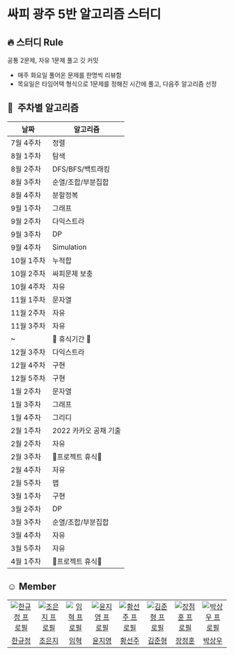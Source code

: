 # 싸피 광주 5반 알고리즘 스터디

## :fire: 스터디 Rule 

공통 2문제, 자유 1문제 풀고 깃 커밋
- 매주 화요일 풀어온 문제를 한명씩 리뷰함
- 목요일은 타임어택 형식으로 1문제를 정해진 시간에 풀고, 다음주 알고리즘 선정

## 📘&nbsp; 주차별 알고리즘 

| 날짜          |   알고리즘     |
| ------------- | ------------- |
| 7월 4주차  | 정렬  |
| 8월 1주차  | 탐색  |
| 8월 2주차  | DFS/BFS/백트래킹  |
| 8월 3주차  | 순열/조합/부분집합  |
| 8월 4주차  | 분할정복 |
| 9월 1주차  | 그래프 |
| 9월 2주차  | 다익스트라 |
| 9월 3주차  | DP |
| 9월 4주차  | Simulation |
| 10월 1주차  | 누적합 |
| 10월 2주차  | 싸피문제 보충 |
| 10월 4주차  | 자유 |
| 11월 1주차  | 문자열 |
| 11월 2주차  | 자유 |
| 11월 3주차  | 자유 |
| ~ | :construction: 휴식기간 :construction: |
| 12월 3주차  | 다익스트라 |
| 12월 4주차  |  구현 |
| 12월 5주차  | 구현 |
| 1월 2주차  | 문자열 |
| 1월 3주차  | 그래프 |
| 1월 4주차  | 그리디 |
| 2월 1주차  | 2022 카카오 공채 기출 |
| 2월 2주차  | 자유 |
| 2월 3주차  | :construction:프로젝트 휴식:construction:|
| 2월 4주차  | 자유 |
| 2월 5주차  | 맵 |
| 3월 1주차  | 구현 |
| 3월 2주차  | DP |
| 3월 3주차  | 순열/조합/부분집합 |
| 3월 4주차  | 자유 |
| 3월 5주차  | 자유 |
| 4월 1주차  | :construction:프로젝트 휴식:construction: |

## :relaxed: Member
<table>
    <tr>
      <td align="center">
        <a href="https://github.com/hangyujung">
          <img src="https://avatars.githubusercontent.com/u/52170581?v=4" alt="한규정 프로필" />
        </a>
      </td>
      <td align="center">
        <a href="https://github.com/dmswl0311">
          <img src="https://avatars.githubusercontent.com/u/48826021?v=4" alt="조은지 프로필" />
        </a>
      </td>
      <td align="center">
        <a href="https://github.com/Hyuk9606">
          <img src="https://avatars.githubusercontent.com/u/87606735?v=4" alt="임혁 프로필" />
        </a>
      </td>
      <td align="center">
        <a href="https://github.com/jiyeong-yun">
          <img src="https://avatars.githubusercontent.com/u/70522500?v=4" alt="윤지영 프로필" />
        </a>
      </td>
      <td align="center">
        <a href="https://github.com/hwangseonju">
          <img src="https://avatars.githubusercontent.com/u/55452206?v=4" alt="황선주 프로필" />
        </a>
      </td>
      <td align="center">
        <a href="https://github.com/a2456542">
          <img src="https://avatars.githubusercontent.com/u/70923021?v=4" alt="김준형 프로필" />
        </a>
      </td>
      <td align="center">
        <a href="https://github.com/Doppio1101">
          <img src="https://avatars.githubusercontent.com/u/74235048?v=4" alt="장점훈 프로필" />
        </a>
      </td>
      <td align="center">
        <a href="https://github.com/sangwoo420">
          <img src="https://avatars.githubusercontent.com/u/31755437?v=4" alt="박상우 프로필" />
        </a>
      </td>
    </tr>
    <tr>
      <td align="center">
        <a href="https://github.com/hangyujung">
          한규정<br />
        </a>
      </td>
      <td align="center">
        <a href="https://github.com/dmswl0311">
          조은지<br />
        </a>
      </td>
      <td align="center">
        <a href="https://github.com/Hyuk9606">
          임혁<br />
        </a>
      </td>
      <td align="center">
        <a href="https://github.com/jiyeong-yun">
          윤지영<br />
        </a>
      </td>
      <td align="center">
        <a href="https://github.com/hwangseonju">
          황선주<br />
        </a>
      </td>
      <td align="center">
        <a href="https://github.com/a2456542">
          김준형<br />
        </a>
      </td>
      <td align="center">
        <a href="https://github.com/Doppio1101">
          장정훈<br />
        </a>
      </td>
      <td align="center">
        <a href="https://github.com/sangwoo420">
          박상우<br />
        </a>
      </td>
    </tr>
  </table>

  <br />
  

<!--  -[@dmswl0311 ](https://github.com/dmswl0311 )  <br>
 -[@Hyuk9606](https://github.com/Hyuk9606) <br>
 -[@hwangseonju](https://github.com/hwangseonju) <br>
 -[@jiyeong-yun](https://github.com/jiyeong-yun) <br>
 -[@a2456542](https://github.com/a2456542) <br>
 -[@gitGyu](https://github.com/hangyujung ) <br>
 -[@sangwoo420](https://github.com/sangwoo420 ) <br> -->
 

